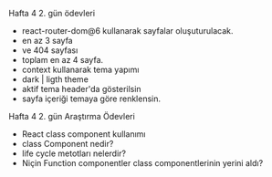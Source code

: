 Hafta 4 2. gün ödevleri

- react-router-dom@6 kullanarak sayfalar oluşuturulacak.
- en az 3 sayfa
- ve 404 sayfası
- toplam en az 4 sayfa.
- context kullanarak tema yapımı
- dark | ligth theme
- aktif tema header'da gösterilsin
- sayfa içeriği temaya göre renklensin.

Hafta 4 2. gün Araştırma Ödevleri

- React class component kullanımı
- class Component nedir?
- life cycle metotları nelerdir?
- Niçin Function componentler class componentlerinin yerini aldı?
